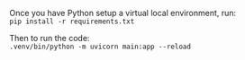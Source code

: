 Once you have Python setup a virtual local environment, run:  
```pip install -r requirements.txt```

Then to run the code:  
```.venv/bin/python -m uvicorn main:app --reload```
